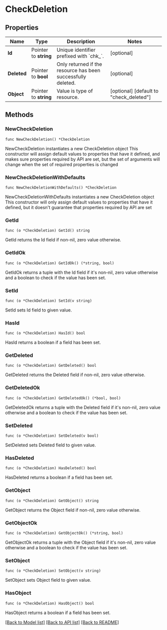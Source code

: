 # CheckDeletion

## Properties

Name | Type | Description | Notes
------------ | ------------- | ------------- | -------------
**Id** | Pointer to **string** | Unique identifier prefixed with &#x60;chk_&#x60;. | [optional] 
**Deleted** | Pointer to **bool** | Only returned if the resource has been successfully deleted. | [optional] 
**Object** | Pointer to **string** | Value is type of resource. | [optional] [default to "check_deleted"]

## Methods

### NewCheckDeletion

`func NewCheckDeletion() *CheckDeletion`

NewCheckDeletion instantiates a new CheckDeletion object
This constructor will assign default values to properties that have it defined,
and makes sure properties required by API are set, but the set of arguments
will change when the set of required properties is changed

### NewCheckDeletionWithDefaults

`func NewCheckDeletionWithDefaults() *CheckDeletion`

NewCheckDeletionWithDefaults instantiates a new CheckDeletion object
This constructor will only assign default values to properties that have it defined,
but it doesn't guarantee that properties required by API are set

### GetId

`func (o *CheckDeletion) GetId() string`

GetId returns the Id field if non-nil, zero value otherwise.

### GetIdOk

`func (o *CheckDeletion) GetIdOk() (*string, bool)`

GetIdOk returns a tuple with the Id field if it's non-nil, zero value otherwise
and a boolean to check if the value has been set.

### SetId

`func (o *CheckDeletion) SetId(v string)`

SetId sets Id field to given value.

### HasId

`func (o *CheckDeletion) HasId() bool`

HasId returns a boolean if a field has been set.

### GetDeleted

`func (o *CheckDeletion) GetDeleted() bool`

GetDeleted returns the Deleted field if non-nil, zero value otherwise.

### GetDeletedOk

`func (o *CheckDeletion) GetDeletedOk() (*bool, bool)`

GetDeletedOk returns a tuple with the Deleted field if it's non-nil, zero value otherwise
and a boolean to check if the value has been set.

### SetDeleted

`func (o *CheckDeletion) SetDeleted(v bool)`

SetDeleted sets Deleted field to given value.

### HasDeleted

`func (o *CheckDeletion) HasDeleted() bool`

HasDeleted returns a boolean if a field has been set.

### GetObject

`func (o *CheckDeletion) GetObject() string`

GetObject returns the Object field if non-nil, zero value otherwise.

### GetObjectOk

`func (o *CheckDeletion) GetObjectOk() (*string, bool)`

GetObjectOk returns a tuple with the Object field if it's non-nil, zero value otherwise
and a boolean to check if the value has been set.

### SetObject

`func (o *CheckDeletion) SetObject(v string)`

SetObject sets Object field to given value.

### HasObject

`func (o *CheckDeletion) HasObject() bool`

HasObject returns a boolean if a field has been set.


[[Back to Model list]](../README.md#documentation-for-models) [[Back to API list]](../README.md#documentation-for-api-endpoints) [[Back to README]](../README.md)


